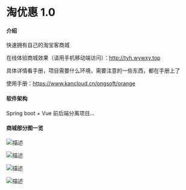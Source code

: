 # 淘优惠 1.0

#### 介绍

快速拥有自己的淘宝客商城

在线体验商城效果（请用手机移动端访问）：http://tyh.wywxy.top

具体详情看手册，项目需要什么环境，需要注意的一些东西，都在手册上了

使用手册：https://www.kancloud.cn/ongsoft/orange

#### 软件架构

Spring boot + Vue 前后端分离项目...


#### 商城部分图一览

![描述](https://open-source-orange.oss-cn-hangzhou.aliyuncs.com/%E7%A0%81%E4%BA%91/%E6%B7%98%E5%AE%9D%E5%AE%A2/IMG_0687.PNG)

![描述](https://open-source-orange.oss-cn-hangzhou.aliyuncs.com/%E7%A0%81%E4%BA%91/%E6%B7%98%E5%AE%9D%E5%AE%A2/IMG_0688.PNG)

![描述](https://open-source-orange.oss-cn-hangzhou.aliyuncs.com/%E7%A0%81%E4%BA%91/%E6%B7%98%E5%AE%9D%E5%AE%A2/IMG_0689.PNG)

![描述](https://open-source-orange.oss-cn-hangzhou.aliyuncs.com/%E7%A0%81%E4%BA%91/%E6%B7%98%E5%AE%9D%E5%AE%A2/IMG_0690.PNG)
